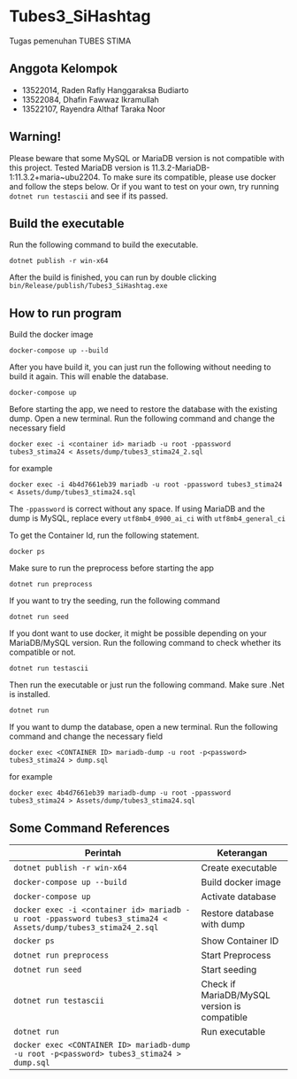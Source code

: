# Tubes3_SiHashtag
Tugas pemenuhan TUBES STIMA

## Anggota Kelompok
- 13522014, Raden Rafly Hanggaraksa Budiarto 
- 13522084, Dhafin Fawwaz Ikramullah 
- 13522107, Rayendra Althaf Taraka Noor 

## Warning!
Please beware that some MySQL or MariaDB version is not compatible with this project. Tested MariaDB version is 11.3.2-MariaDB-1:11.3.2+maria~ubu2204. To make sure its compatible, please use docker and follow the steps below. Or if you want to test on your own, try running `dotnet run testascii` and see if its passed.

## Build the executable
Run the following command to build the executable.
```
dotnet publish -r win-x64
```
After the build is finished, you can run by double clicking `bin/Release/publish/Tubes3_SiHashtag.exe`


## How to run program
Build the docker image
```
docker-compose up --build
```

After you have build it, you can just run the following without needing to build it again. This will enable the database.
```
docker-compose up
```

Before starting the app, we need to restore the database with the existing dump. Open a new terminal. Run the following command and change the necessary field
```
docker exec -i <container id> mariadb -u root -ppassword tubes3_stima24 < Assets/dump/tubes3_stima24_2.sql
```
for example
```
docker exec -i 4b4d7661eb39 mariadb -u root -ppassword tubes3_stima24 < Assets/dump/tubes3_stima24.sql
```
The `-ppassword` is correct without any space.
If using MariaDB and the dump is MySQL, replace every `utf8mb4_0900_ai_ci` with `utf8mb4_general_ci`

To get the Container Id, run the following statement.
```
docker ps
```

Make sure to run the preprocess before starting the app
```
dotnet run preprocess
```

If you want to try the seeding, run the following command
```
dotnet run seed
```

If you dont want to use docker, it might be possible depending on your MariaDB/MySQL version. Run the following command to check whether its compatible or not.
```
dotnet run testascii
```

Then run the executable or just run the following command. Make sure .Net is installed.
```
dotnet run
```


If you want to dump the database, open a new terminal. Run the following command and change the necessary field
```
docker exec <CONTAINER ID> mariadb-dump -u root -p<password> tubes3_stima24 > dump.sql
```
for example
```
docker exec 4b4d7661eb39 mariadb-dump -u root -ppassword tubes3_stima24 > Assets/dump/tubes3_stima24.sql
```


## Some Command References

| Perintah | Keterangan |
| --- | --- |
| `dotnet publish -r win-x64` | Create executable |
| `docker-compose up --build` | Build docker image |
| `docker-compose up` | Activate database |
| `docker exec -i <container id> mariadb -u root -ppassword tubes3_stima24 < Assets/dump/tubes3_stima24_2.sql` | Restore database with dump |
| `docker ps` | Show Container ID |
| `dotnet run preprocess` | Start Preprocess |
| `dotnet run seed` | Start seeding |
| `dotnet run testascii` | Check if MariaDB/MySQL version is compatible |
| `dotnet run` | Run executable |
| `docker exec <CONTAINER ID> mariadb-dump -u root -p<password> tubes3_stima24 > dump.sql` | 